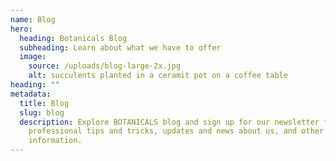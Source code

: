 ```yaml
---
name: Blog
hero:
  heading: Botanicals Blog
  subheading: Learn about what we have to offer
  image:
    source: /uploads/blog-large-2x.jpg
    alt: succulents planted in a ceramit pot on a coffee table
heading: ""
metadata:
  title: Blog
  slug: blog
  description: Explore BOTANICALS blog and sign up for our newsletter for
    professional tips and tricks, updates and news about us, and other
    information.
---
```

